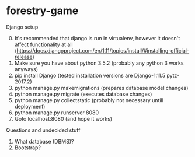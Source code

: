 # forestry-game

Django setup

0. It's recommended that django is run in virtualenv, however it doesn't affect functionality at all (https://docs.djangoproject.com/en/1.11/topics/install/#installing-official-release)
1. Make sure you have about python 3.5.2 (probably any python 3 works anyways)
2. pip install Django (tested installation versions are Django-1.11.5 pytz-2017.2)
3. python manage.py makemigrations (prepares database model changes)
4. python manage.py migrate (executes database changes)
5. python manage.py collectstatic (probably not necessary untill deployment)
6. python manage.py runserver 8080
7. Goto localhost:8080 (and hope it works)

Questions and undecided stuff

1. What database (DBMS)?
2. Bootstrap?
